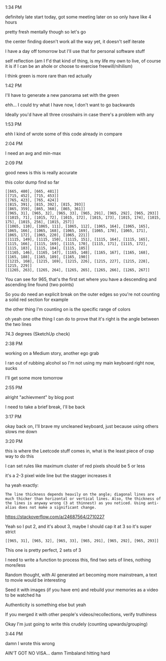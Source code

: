 1:34 PM

definitely late start today, got some meeting later on so only have like 4 hours

pretty fresh mentally though so let's go

the center finding doesn't work all the way yet, it doesn't self iterate

I have a day off tomorrow but I'll use that for personal software stuff

self reflection (am I f'd that kind of thing, is my life my own to live, of course it is if I can be an ahole or choose to exercise freewill/nihilism)

I think green is more rare than red actually

1:42 PM

I'll have to generate a new panorama set with the green

ehh... I could try what I have now, I don't want to go backwards

Ideally you'd have all three crosshairs in case there's a problem with any

1:53 PM

ehh I kind of wrote some of this code already in compare

2:04 PM

I need an avg and min-max

2:09 PM

good news is this is really accurate

this color dump find so far

```
[[665, 480], [665, 481]]
[[715, 452], [715, 453]]
[[765, 423], [765, 424]]
[[815, 391], [815, 392], [815, 393]]
[[865, 359], [865, 360], [865, 361]]
[[965, 31], [965, 32], [965, 33], [965, 291], [965, 292], [965, 293]]
[[1015, 71], [1015, 72], [1015, 172], [1015, 173], [1015, 174], [1015, 175], [1015, 256], [1015, 257]]
[[1065, 110], [1065, 111], [1065, 112], [1065, 164], [1065, 165], [1065, 166], [1065, 168], [1065, 169], [1065, 170], [1065, 171], [1065, 172], [1065, 220], [1065, 221]]
[[1115, 149], [1115, 150], [1115, 151], [1115, 164], [1115, 165], [1115, 166], [1115, 169], [1115, 170], [1115, 171], [1115, 172], [1115, 183], [1115, 184], [1115, 185]]
[[1165, 146], [1165, 147], [1165, 148], [1165, 167], [1165, 168], [1165, 188], [1165, 189], [1165, 190]]
[[1215, 168], [1215, 169], [1215, 226], [1215, 227], [1215, 228], [1215, 229]]
[[1265, 263], [1265, 264], [1265, 265], [1265, 266], [1265, 267]]
```

You can see for 965, that's the first set where you have a descending and ascending line found (two points)

So you do need an explicit break on the outer edges so you're not counting a solid red section for example

the other thing I'm counting on is the specific range of colors

oh yeah one othe thing I can do to prove that it's right is the angle between the two lines

74.3 degrees (SketchUp check)

2:38 PM

working on a Medium story, another ego grab

I ran out of rubbing alcohol so I'm not using my main keyboard right now, sucks

I'll get some more tomorrow

2:55 PM

alright "achievment" by blog post

I need to take a brief break, I'll be back

3:17 PM

okay back on, I'll brave my uncleaned keyboard, just because using others slows me down

3:20 PM

this is where the Leetcode stuff comes in, what is the least piece of crap way to do this

I can set rules like maximum cluster of red pixels should be 5 or less

it's a 2-3 pixel wide line but the stagger increases it

ha yeah exactly:

```
The line thickness depends heavily on the angle; diagonal lines are much thicker than horizontal or vertical lines. Also, the thickness of the lines is anyway wrong (3 at thinnest) as you noticed. Using anti-alias does not make a significant change.
```

https://stackoverflow.com/a/24687564/2710227

Yeah so I put 2, and it's about 3, maybe I should cap it at 3 so it's super strict


`[[965, 31], [965, 32], [965, 33], [965, 291], [965, 292], [965, 293]]`

This one is pretty perfect, 2 sets of 3

I need to write a function to process this, find two sets of lines, nothing more/less

Random thought, with AI generated art becoming more mainstream, a text to movie would be interesting

Seed it with images (if you have em) and rebuild your memories as a video to be watched ha

Authenticity is something else but yeah

If you merged it with other people's videos/recollections, verify truthiness

Okay I'm just going to write this crudely (counting upwards/grouping)

3:44 PM

damn I wrote this wrong

AIN'T GOT NO VISA... damn Timbaland hitting hard


